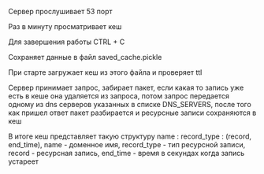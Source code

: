 Сервер прослушивает 53 порт

Раз в минуту просматривает кеш

Для завершения работы CTRL + C

Сохраняет данные в файл saved_cache.pickle

При старте загружает кеш из этого файла и проверяет ttl

Сервер принимает запрос, забирает пакет, если какая то запись уже есть в кеше она удаляется из запроса, потом запрос передается одному из dns серверов указанных в списке DNS_SERVERS, после того как пришел ответ пакет разбирается и ресурсные записи сохраняются в кеш

В итоге кеш представляет такую структуру name : record_type : (record, end_time), name - доменное имя, record_type - тип ресурсной записи, record - ресурсная запись, end_time - время в секундах когда запись устареет
